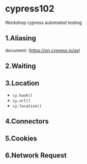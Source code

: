 # cypress102
Workshop cypress automated testing

## 1.Aliasing
 document: (https://on.cypress.io/as)
## 2.Waiting
## 3.Location
 - `cy.hash()`
 - `cy.url()`
 - `cy.location()`
## 4.Connectors
## 5.Cookies
## 6.Network Request
